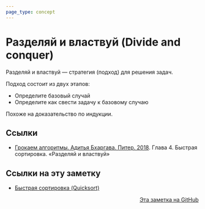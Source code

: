 ```yaml
---
page_type: concept
---
```


# Разделяй и властвуй (Divide and conquer)

Разделяй и властвуй — стратегия (подход) для решения задач.

Подход состоит из двух этапов:

- Определите базовый случай
- Определите как свести задачу к базовому случаю

Похоже на доказательство по индукции.


## Ссылки

- [Грокаем алгоритмы. Адитья Бхаргава. Питер. 2018](BhargavaGrokaemAlgoritmy2018.md). Глава 4. Быстрая сортировка. «Разделяй и властвуй»


## Ссылки на эту заметку

* [Быстрая сортировка (Quicksort)](20221026235533.md)


<p v-pre style="text-align: right">
  <a href="https://github.com/Kverde/algorithms/blob/main/source/20221027001332.md">
  Эта заметка на GitHub
  </a>
</p>
